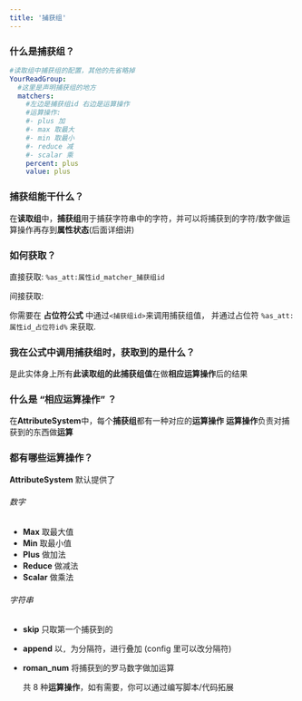 ```yaml
---
title: '捕获组'
---
```


### 什么是捕获组？

```yaml
#读取组中捕获组的配置，其他的先省略掉
YourReadGroup:
  #这里是声明捕获组的地方
  matchers:
    #左边是捕获组id 右边是运算操作
    #运算操作:
    #- plus 加
    #- max 取最大
    #- min 取最小
    #- reduce 减
    #- scalar 乘
    percent: plus
    value: plus
```

### 捕获组能干什么？

在**读取组**中，**捕获组**用于捕获字符串中的字符，并可以将捕获到的字符/数字做运算操作再存到**属性状态**(后面详细讲)

### 如何获取？

直接获取: `%as_att:属性id_matcher_捕获组id`

间接获取:

你需要在 **占位符公式** 中通过`<捕获组id>`来调用捕获组值，
并通过占位符 `%as_att:属性id_占位符id%` 来获取.

### 我在公式中调用捕获组时，获取到的是什么？

是此实体身上所有**此读取组的此捕获组值**在做**相应运算操作**后的结果

### 什么是 “相应运算操作” ？

在**AttributeSystem**中，每个**捕获组**都有一种对应的**运算操作**
**运算操作**负责对捕获到的东西做**运算**

### 都有哪些运算操作？

**AttributeSystem** 默认提供了

###### 数字

- **Max** 取最大值
- **Min** 取最小值
- **Plus** 做加法
- **Reduce** 做减法
- **Scalar** 做乘法

###### 字符串

- **skip** 只取第一个捕获到的
- **append** 以`, `为分隔符，进行叠加 (config 里可以改分隔符)
- **roman_num** 将捕获到的罗马数字做加运算

  共 8 种**运算操作**，如有需要，你可以通过编写脚本/代码拓展
